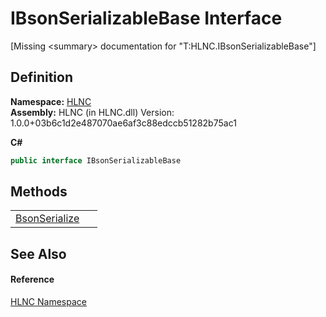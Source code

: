 # IBsonSerializableBase Interface


\[Missing &lt;summary&gt; documentation for "T:HLNC.IBsonSerializableBase"\]



## Definition
**Namespace:** <a href="N_HLNC">HLNC</a>  
**Assembly:** HLNC (in HLNC.dll) Version: 1.0.0+03b6c1d2e487070ae6af3c88edccb51282b75ac1

**C#**
``` C#
public interface IBsonSerializableBase
```



## Methods
<table>
<tr>
<td><a href="M_HLNC_IBsonSerializableBase_BsonSerialize">BsonSerialize</a></td>
<td> </td></tr>
</table>

## See Also


#### Reference
<a href="N_HLNC">HLNC Namespace</a>  
